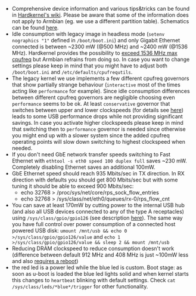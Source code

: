 - Comprehensive device information and various tips&tricks can be found in [Hardkernel's wiki](https://odroid.com/dokuwiki/doku.php?id=en:odroid-c2). Please be aware that some of the information does not apply to Armbian (eg. we use a different partition table). Schematics can be found [here](https://dn.odroid.com/S905/Schematic/).
- Idle consumption with legacy image in headless mode (`setenv nographics "1"` defined in `/boot/boot.ini`) and only Gigabit Ethernet connected is between ~2300 mW (@500 MHz) and ~2400 mW (@1536 MHz). Hardkernel provides the possibility to [exceed 1536 MHz max cpufreq](https://odroid.com/dokuwiki/doku.php?id=en:c2_set_cpu_freq) but Armbian refrains from doing so. In case you want to change settings please keep in mind that you might have to adjust both `/boot/boot.ini` and `/etc/defaults/cpufrequtils`.
- The legacy kernel we use implements a few different cpufreq governors that show partially strange behaviour (`interactive` most of the times acting like `performance` for example). Since idle consumption differences between different cpufreq governors are negligible choosing even `performance` seems to be ok. At least `conservative` governor that switches between upper and lower clockspeeds (for details see [here](https://github.com/igorpecovnik/lib/issues/499#issuecomment-253481174)) leads to some USB performance drops while not providing significant savings. In case you activate higher clockspeeds please keep in mind that switching then to `performance` governor is needed since otherwise you might end up with a slower system since the added cpufreq operating points will slow down switching to highest clockspeed when needed.
- If you don't need GbE network transfer speeds switching to Fast Ethernet with `ethtool -s eth0 speed 100 duplex full` saves ~230 mW. Completely disabling Ethernet saves an additional 100mW.
- GbE Ethernet speed should reach 935 Mbits/sec in TX direction. In RX direction with defaults you should get 800 Mbits/sec but with some tuning it should be able to exceed 900 Mbits/sec:
  - echo 32768 > /proc/sys/net/core/rps_sock_flow_entries
  - echo 32768 > /sys/class/net/eth0/queues/rx-0/rps_flow_cnt
- You can save at least 170mW by cutting power to the internal USB hub (and also all USB devices connected to any of the type A receptacles) using `/sys/class/gpio/gpio126` (see description [here](https://forum.odroid.com/viewtopic.php?t=22637&p=151969#p151982)). The same way you have full control over power consumption of a connected host powered USB disk: `umount /mnt/usb && echo 0 >/sys/class/gpio/gpio126/value` and `echo 1 >/sys/class/gpio/gpio126/value && sleep 2 && mount /mnt/usb`
- Reducing DRAM clockspeed to reduce consumption doesn't work (difference between default 912 MHz and 408 MHz is just ~100mW less and also [requires a reboot](https://odroid.com/dokuwiki/doku.php?id=en:c2_adjust_ddrclk))
- the red led is a power led while the blue led is custom. Boot stage: as soon as u-boot is loaded the blue led lights solid and when kernel starts this changes to `heartbeat` blinking with default settings. Check `cat /sys/class/leds/*blue*/trigger` for other functionality.
